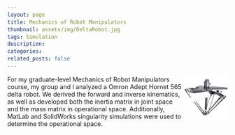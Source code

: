 ```yaml
---
layout: page
title: Mechanics of Robot Manipulators
thumbnail: assets/img/DeltaRobot.jpg
tags: Simulation
description:
categories:
related_posts: false
---
```


<img src="/assets/img/DeltaRobot.jpg" alt="Delta Robot" style="float:right;width:20%"/>

For my graduate-level Mechanics of Robot Manipulators course, my group and I analyzed a Omron Adept Hornet 565 delta robot. We derived the forward and inverse kinematics, as well as developed both the inertia matrix in joint space and the mass matrix in operational space. Additionally, MatLab and SolidWorks singularity simulations were used to determine the operational space.
